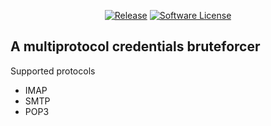 <p align="center">
    <a href="https://github.com/evilvodun/veve/releases/latest"><img alt="Release" src="https://img.shields.io/github/release/evilvodun/veve?style=flat-square"></a>
    <a href="https://github.com/evilvodun/veve/blob/main/LICENSE"><img alt="Software License" src="https://img.shields.io/github/license/evilvodun/veve?style=flat-square&color=green"></a>
</p>

## A multiprotocol credentials bruteforcer

Supported protocols

- IMAP
- SMTP
- POP3